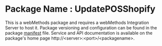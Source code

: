 # Package Name : UpdatePOSShopify
This is a webMethods package and requires a webMethods Integration Server to host it. Package versioning and configuration can be found in the package [manifest](./UpdatePOSShopify/manifest.v3) file. Service and API documentation is available on the package's home page http://&lt;server&gt;:&lt;port&gt;/&lt;packagename>.